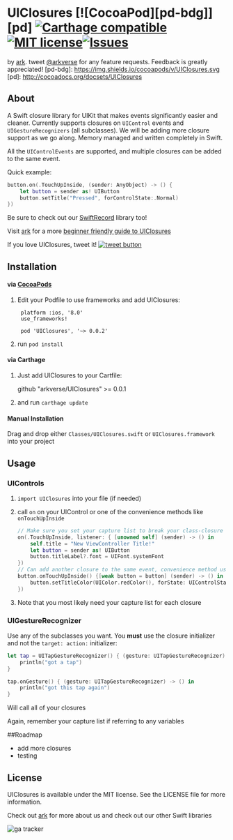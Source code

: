 # UIClosures [![CocoaPod][pd-bdg]][pd] [![Carthage compatible](https://img.shields.io/badge/Carthage-compatible-4BC51D.svg?style=flat)](https://github.com/Carthage/Carthage)[![MIT license](http://img.shields.io/badge/license-MIT-brightgreen.svg)](http://opensource.org/licenses/MIT)[![Issues](http://img.shields.io/github/issues/arkverse/UIClosures.svg)]( https://github.com/arkverse/UIClosures/issues)
by [ark](http://www.arkverse.com). tweet [@arkverse](https://twitter.com/arkverse) for any feature requests. Feedback is greatly appreciated!
[pd-bdg]: https://img.shields.io/cocoapods/v/UIClosures.svg
[pd]: http://cocoadocs.org/docsets/UIClosures
## About
A Swift closure library for UIKit that makes events significantly easier and cleaner. Currently supports closures on `UIControl` events and `UIGestureRecognizers` (all subclasses). We will be adding more closure support as we go along. Memory managed and written completely in Swift.

All the `UIControlEvents` are supported, and multiple closures can be added to the same event.

Quick example:

```swift
button.on(.TouchUpInside, (sender: AnyObject) -> () {
	let button = sender as! UIButton
	button.setTitle("Pressed", forControlState:.Normal)
})
```

Be sure to check out our [SwiftRecord](https://github.com/arkverse/SwiftRecord) library too!

Visit [ark](www.arkverse.com) for a more [beginner friendly guide to UIClosures](http://www.arkverse.com/release-uiclosures-closure-ui-events-library/)

If you love UIClosures, tweet it! <a href="https://twitter.com/intent/tweet?text=UIClosures&url=https%3A%2F%2Fgithub.com%2Farkverse%2FUIClosures&hashtags=ios%2Cswift%2Cclosures%2Cuikit&original_referer=http%3A%2F%2Fgithub.com%2F&tw_p=tweetbutton" target="_blank">
  <img src="http://jpillora.com/github-twitter-button/img/tweet.png"
       alt="tweet button" title="UIClosures"></img>
</a>


## Installation

#### via [CocoaPods](http://cocoapods.org)
1. Edit your Podfile to use frameworks and add UIClosures:
		
		platform :ios, '8.0'
		use_frameworks!
	
		pod 'UIClosures', '~> 0.0.2'
2. run `pod install`

#### via Carthage

1. Just add UIClosures to your Cartfile:

	github "arkverse/UIClosures" >= 0.0.1
	
2. and run `carthage update`

#### Manual Installation
Drag and drop either `Classes/UIClosures.swift` or `UIClosures.framework` into your project

## Usage

### UIControls

1. `import UIClosures` into your file (if needed)
2. call `on` on your UIControl or one of the convenience methods like `onTouchUpInside`

	```swift
	// Make sure you set your capture list to break your class-closure strong reference loop
	on(.TouchUpInside, listener: { [unowned self] (sender) -> () in
		self.title = "New ViewController Title!"
		let button = sender as! UIButton
		button.titleLabel?.font = UIFont.systemFont
	})
	// Can add another closure to the same event, convenience method used here
	button.onTouchUpInside() {[weak button = button] (sender) -> () in
		button.setTitleColor(UIColor.redColor(), forState: UIControlState.Normal)
	})
	```
3. Note that you most likely need your capture list for each closure

### UIGestureRecognizer

Use any of the subclasses you want. You **must** use the closure initializer and not the `target: action:`  initializer:

```swift
let tap = UITapGestureRecognizer() { (gesture: UITapGestureRecognizer) -> () in
	println("got a tap")
}

tap.onGesture() { (gesture: UITapGestureRecognizer) -> () in
	println("got this tap again")
}
```
Will call all of your closures

Again, remember your capture list if referring to any variables

##Roadmap

- add more closures
- testing

## License

UIClosures is available under the MIT license. See the LICENSE file
for more information.

Check out [ark](http://www.arkverse.com) for more about us and check out our other Swift libraries

![ga tracker](https://www.google-analytics.com/collect?v=1&a=257770996&t=pageview&dl=https%3A%2F%2Fgithub.com%2Farkverse%2FUIClosures&ul=en-us&de=UTF-8&cid=978224512.1377738459&tid=UA-63011921-2&z=887657232 "ga tracker")
